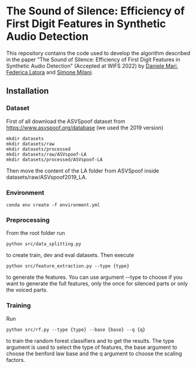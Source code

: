 #  The Sound of Silence: Efficiency of First Digit Features in Synthetic Audio Detection

This repository contains the code used to develop the algorithm described in the paper "The Sound of Silence: Efficiency of First Digit Features in Synthetic Audio Detection" (Accepted at WIFS 2022) by [Daniele Mari](https://github.com/Dan8991), [Federica Latora](https://github.com/FedericaLatora) and [Simone Milani](https://github.com/profmilani).

## Installation
### Dataset
First of all download the ASVSpoof dataset from https://www.asvspoof.org/database (we used the 2019 version)
```
mkdir datasets
mkdir datasets/raw
mkdir datasets/processed
mkdir datasets/raw/ASVspoof-LA
mkdir datasets/processed/ASVspoof-LA
```
Then move the content of the LA folder from ASVSpoof inside datasets/raw/ASVspoof2019_LA.
### Environment
```
conda env create -f environment.yml
```


### Preprocessing
From the root folder run

```
python src/data_splitting.py
```

to create train, dev and eval datasets. Then execute

```
python src/feature_extraction.py --type {type}
```

to generate the features. You can use argument --type to choose if you want to generate the full features, only the once for silenced parts or only the voiced parts.

### Training 

Run
```
python src/rf.py --type {type} --base {base} --q {q}
```
to train the random forest classifiers and to get the results. The type argument is used to select the type of features, the base argument to choose the benford law base and the q argument to choose the scaling factors.
